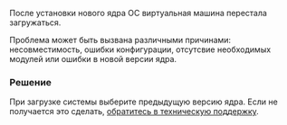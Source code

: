 После установки нового ядра ОС виртуальная машина перестала загружаться.

Проблема может быть вызвана различными причинами: несовместимость, ошибки конфигурации, отсутсвие необходимых модулей или ошибки в новой версии ядра.

### Решение

При загрузке системы выберите предыдущую версию ядра. Если не получается это сделать, [обратитесь в техническую поддержку](/ru/contacts).